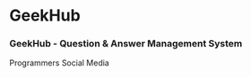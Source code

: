 # GeekHub
<h3> GeekHub - Question & Answer Management System </h3
<small> Programmers Social Media </small>

